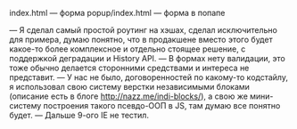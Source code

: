 index.html       — форма
popup/index.html — форма в попапе

— Я сделал самый простой роутинг на хэшах, сделал исключительно для примера, думаю понятно, что в продакшене вместо этого будет какое-то более комплексное и отдельно стоящее решение, с поддержкой деградации и History API.
— В формах нету валидации, это тоже обычно делается сторонними средствами и интереса не представит.
— У нас не было, договоренностей по какому-то кодстайлу, я использовал свою систему верстки независимыми блоками (описание есть в блоге http://nazz.me/indi-blocks/), а свою же мини-систему построения такого псевдо-ООП в JS, там думаю все понятно будет.
— Дальше 9-ого IE не тестил.
